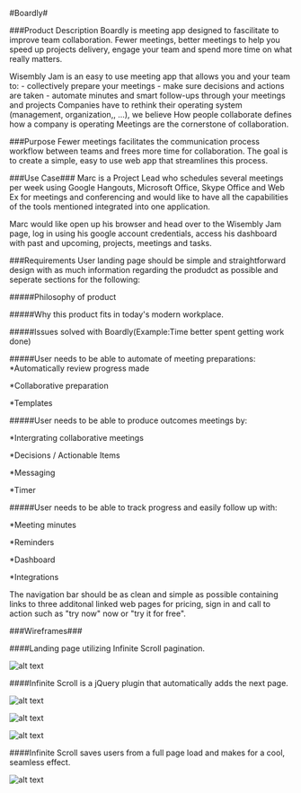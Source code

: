 #Boardly#

###Product Description
Boardly is meeting app designed to fascilitate to improve team collaboration. 
Fewer meetings, better meetings to help you speed up projects delivery, engage your team and spend more time on what really matters.

Wisembly Jam is an easy to use meeting app that allows you and your team to: - collectively prepare your meetings - make sure decisions and actions are taken - automate minutes and smart follow-ups through your meetings and projects  Companies have to rethink their operating system (management, organization,, ...), we believe How people collaborate defines how a company is operating Meetings are the cornerstone of collaboration.


###Purpose
Fewer meetings facilitates the communication process workflow between teams and frees more time for collaboration. The goal is to create a simple, easy to use web app that streamlines this process.

###Use Case###
Marc is a Project Lead who schedules several meetings per week using Google Hangouts, Microsoft Office, Skype Office and Web Ex for meetings and conferencing and would like to have all the capabilities  of the tools mentioned integrated into one application.

Marc would like open up his browser and head over to the Wisembly Jam page, log in using his google account credentials, access his dashboard with past and upcoming, projects, meetings and tasks.

###Requirements
User landing page should be simple and straightforward design with as much information regarding the produdct as possible and seperate sections for the following:  

#####Philosophy of product

#####Why this product fits in today's modern workplace.

#####Issues solved with Boardly(Example:Time better spent getting work done)

#####User needs to be able to automate of meeting preparations:
*Automatically review progress made

*Collaborative preparation

*Templates

#####User needs to be able to produce outcomes  meetings by:

*Intergrating collaborative meetings

*Decisions / Actionable Items

*Messaging

*Timer


#####User needs to be able to track progress and easily follow up with:

*Meeting minutes

*Reminders

*Dashboard

*Integrations

The navigation bar should be as clean and simple as possible containing links to three additonal linked web pages for pricing, sign in and call to action such as "try now" now or "try it for free".


###Wireframes###

####Landing page utilizing Infinite Scroll pagination.

![alt text](https://i.imgur.com/sn6eTnl.png)


####Infinite Scroll is a jQuery plugin that automatically adds the next page.



![alt text](https://i.imgur.com/hFMBIzv.png)





![alt text](https://i.imgur.com/7kGPtQW.png)





![alt text](https://i.imgur.com/ebcfzhe.png)

####Infinite Scroll saves users from a full page load and makes for a cool, seamless effect.



![alt text](https://i.imgur.com/NL5smxx.png)

